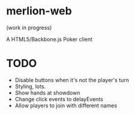 # merlion-web

(work in progress)

A HTML5/Backbone.js Poker client

# TODO

* Disable buttons when it's not the player's turn
* Styling, lots.
* Show hands at showdown
* Change click events to delayEvents
* Allow players to join with different names
